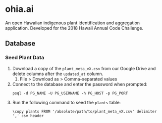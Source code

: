 # ohia.ai

An open Hawaiian indigenous plant identification and aggregation application. Developed for the 2018 Hawaii Annual Code Challenge.

## Database

### Seed Plant Data
1. Download a copy of the `plant_meta_vX.csv` from our Google Drive and delete columns after the `updated_at` column.
    1. File > Download as > Comma-separated values
1. Connect to the database and enter the password when prompted:
    ```
    psql -d PG_NAME -U PG_USERNAME -h PG_HOST -p PG_PORT
    ```
1. Run the following command to seed the `plants` table:
    ```
    \copy plants FROM '/absolute/path/to/plant_meta_vX.csv' delimiter ',' csv header
    ```
    
